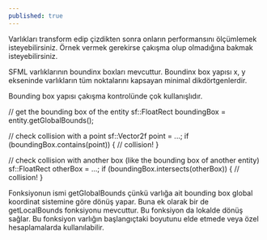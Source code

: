 ```yaml
---
published: true
---
```

Varlıkları transform edip çizdikten sonra onların performansını ölçümlemek isteyebilirsiniz. Örnek vermek gerekirse çakışma olup olmadığına bakmak isteyebilirsiniz.

SFML varlıklarının boundinx boxları mevcuttur. Boundinx box yapısı x, y ekseninde varlıkların tüm noktalarını kapsayan minimal dikdörtgenlerdir. 



Bounding box yapısı çakışma kontrolünde çok kullanışlıdır. 

// get the bounding box of the entity
sf::FloatRect boundingBox = entity.getGlobalBounds();

// check collision with a point
sf::Vector2f point = ...;
if (boundingBox.contains(point))
{
    // collision!
}

// check collision with another box (like the bounding box of another entity)
sf::FloatRect otherBox = ...;
if (boundingBox.intersects(otherBox))
{
    // collision!
}


Fonksiyonun ismi getGlobalBounds çünkü varlığa ait bounding box global koordinat sistemine göre  dönüş yapar.  Buna ek olarak bir de getLocalBounds fonksiyonu mevcuttur. Bu fonksiyon da lokalde dönüş sağlar. Bu fonksiyon varlığın başlangıçtaki boyutunu elde etmede veya özel hesaplamalarda kullanılabilir.
